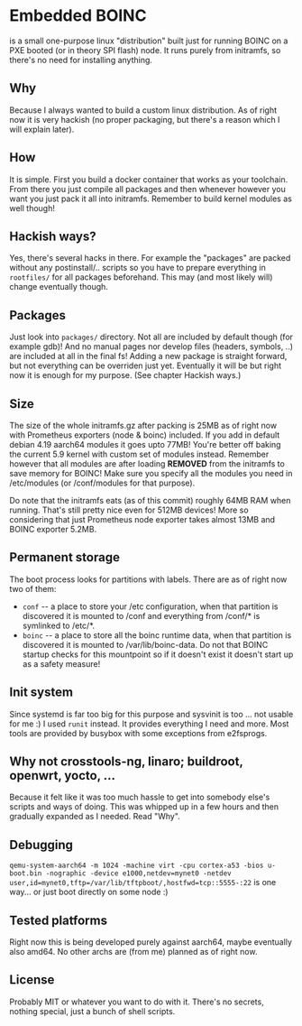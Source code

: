 # Embedded BOINC

is a small one-purpose linux "distribution" built just for running BOINC on a PXE booted (or in theory SPI flash) node. It runs purely from initramfs, so there's no need for installing anything.

## Why

Because I always wanted to build a custom linux distribution. As of right now it is very hackish (no proper packaging, but there's a reason which I will explain later).

## How

It is simple. First you build a docker container that works as your toolchain. From there you just compile all packages and then whenever however you want you just pack it all into initramfs. Remember to build kernel modules as well though!

## Hackish ways?

Yes, there's several hacks in there. For example the "packages" are packed without any postinstall/.. scripts so you have to prepare everything in `rootfiles/` for all packages beforehand. This may (and most likely will) change eventually though.

## Packages

Just look into `packages/` directory. Not all are included by default though (for example gdb)! And no manual pages nor develop files (headers, symbols, ..) are included at all in the final fs! Adding a new package is straight forward, but not everything can be overriden just yet. Eventually it will be but right now it is enough for my purpose. (See chapter Hackish ways.)

## Size

The size of the whole initramfs.gz after packing is 25MB as of right now with Prometheus exporters (node & boinc) included. If you add in default debian 4.19 aarch64 modules it goes upto 77MB! You're better off baking the current 5.9 kernel with custom set of modules instead. Remember however that all modules are after loading **REMOVED** from the initramfs to save memory for BOINC! Make sure you specify all the modules you need in /etc/modules (or /conf/modules for that purpose).

Do note that the initramfs eats (as of this commit) roughly 64MB RAM when running. That's still pretty nice even for 512MB devices! More so considering that just Prometheus node exporter takes almost 13MB and BOINC exporter 5.2MB.

## Permanent storage

The boot process looks for partitions with labels. There are as of right now two of them:

- `conf` -- a place to store your /etc configuration, when that partition is discovered it is mounted to /conf and everything from /conf/* is symlinked to /etc/*.
- `boinc` -- a place to store all the boinc runtime data, when that partition is discovered it is mounted to /var/lib/boinc-data. Do not that BOINC startup checks for this mountpoint so if it doesn't exist it doesn't start up as a safety measure!

## Init system

Since systemd is far too big for this purpose and sysvinit is too ... not usable for me :) I used `runit` instead. It provides everything I need and more. Most tools are provided by busybox with some exceptions from e2fsprogs.

## Why not crosstools-ng, linaro; buildroot, openwrt, yocto, ...

Because it felt like it was too much hassle to get into somebody else's scripts and ways of doing. This was whipped up in a few hours and then gradually expanded as I needed. Read "Why".

## Debugging

`qemu-system-aarch64 -m 1024 -machine virt -cpu cortex-a53 -bios u-boot.bin -nographic -device e1000,netdev=mynet0 -netdev user,id=mynet0,tftp=/var/lib/tftpboot/,hostfwd=tcp::5555-:22` is one way... or just boot directly on some node :)

## Tested platforms

Right now this is being developed purely against aarch64, maybe eventually also amd64. No other archs are (from me) planned as of right now.

## License

Probably MIT or whatever you want to do with it. There's no secrets, nothing special, just a bunch of shell scripts.
